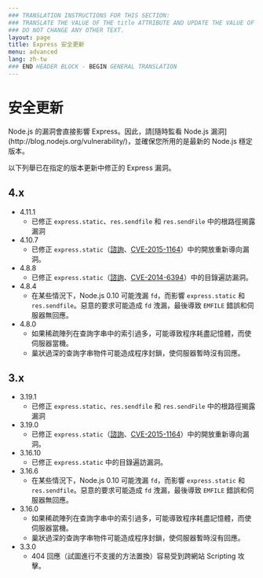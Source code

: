 ```yaml
---
### TRANSLATION INSTRUCTIONS FOR THIS SECTION:
### TRANSLATE THE VALUE OF THE title ATTRIBUTE AND UPDATE THE VALUE OF THE lang ATTRIBUTE.
### DO NOT CHANGE ANY OTHER TEXT.
layout: page
title: Express 安全更新
menu: advanced
lang: zh-tw
### END HEADER BLOCK - BEGIN GENERAL TRANSLATION
---
```


# 安全更新

<div class="doc-box doc-notice" markdown="1">
Node.js 的漏洞會直接影響 Express。因此，請[隨時監看 Node.js 漏洞](http://blog.nodejs.org/vulnerability/)，並確保您所用的是最新的 Node.js 穩定版本。
</div>

以下列舉已在指定的版本更新中修正的 Express 漏洞。

## 4.x

  * 4.11.1
    * 已修正 `express.static`、`res.sendfile` 和 `res.sendFile` 中的根路徑揭露漏洞
  * 4.10.7
    * 已修正 `express.static`（[諮詢](https://nodesecurity.io/advisories/serve-static-open-redirect)、[CVE-2015-1164](http://cve.mitre.org/cgi-bin/cvename.cgi?name=CVE-2015-1164)）中的開放重新導向漏洞。
  * 4.8.8
    * 已修正 `express.static`（[諮詢](http://nodesecurity.io/advisories/send-directory-traversal)、[CVE-2014-6394](http://cve.mitre.org/cgi-bin/cvename.cgi?name=CVE-2014-6394)）中的目錄遍訪漏洞。
  * 4.8.4
    * 在某些情況下，Node.js 0.10 可能洩漏 `fd`，而影響 `express.static` 和 `res.sendfile`。惡意的要求可能造成 `fd` 洩漏，最後導致 `EMFILE` 錯誤和伺服器無回應。
  * 4.8.0
    * 如果稀疏陣列在查詢字串中的索引過多，可能導致程序耗盡記憶體，而使伺服器當機。
    * 巢狀過深的查詢字串物件可能造成程序封鎖，使伺服器暫時沒有回應。

## 3.x

  * 3.19.1
    * 已修正 `express.static`、`res.sendfile` 和 `res.sendFile` 中的根路徑揭露漏洞
  * 3.19.0
    * 已修正 `express.static`（[諮詢](https://nodesecurity.io/advisories/serve-static-open-redirect)、[CVE-2015-1164](http://cve.mitre.org/cgi-bin/cvename.cgi?name=CVE-2015-1164)）中的開放重新導向漏洞。
  * 3.16.10
    * 已修正 `express.static` 中的目錄遍訪漏洞。
  * 3.16.6
    * 在某些情況下，Node.js 0.10 可能洩漏 `fd`，而影響 `express.static` 和 `res.sendfile`。惡意的要求可能造成 `fd` 洩漏，最後導致 `EMFILE` 錯誤和伺服器無回應。
  * 3.16.0
    * 如果稀疏陣列在查詢字串中的索引過多，可能導致程序耗盡記憶體，而使伺服器當機。
    * 巢狀過深的查詢字串物件可能造成程序封鎖，使伺服器暫時沒有回應。
  * 3.3.0
    * 404 回應（試圖進行不支援的方法置換）容易受到跨網站 Scripting 攻擊。
